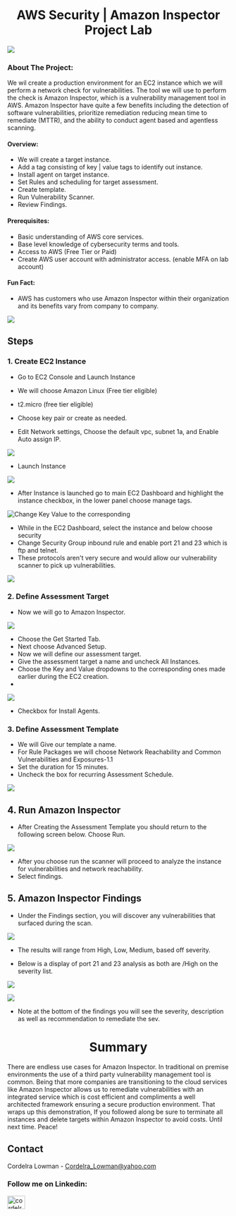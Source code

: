 <h1 align="center">AWS Security | Amazon Inspector Project Lab</h3>

![](https://github.com/CTheTechGuru/AWS-Amazon-Inspector-Security-Project/blob/main/images/amazon_inspector-1600.jpg?raw=true)





<!-- PROJECT Details-->
### About The Project:

We wil create a production environment for an EC2 instance which we will perform a network check for vulnerabilities. The tool we will use to perform the check is Amazon Inspector, which is a vulnerability management tool in AWS.
Amazon Inspector have quite a few benefits including the detection of software vulnerabilities, prioritize remediation reducing mean time to remediate (MTTR), and the ability to conduct agent based and agentless scanning. 


#### Overview:
* We will create a target instance.
* Add a tag consisting of key | value tags to identify out instance.
* Install agent on target instance.
* Set Rules and scheduling for target assessment.
* Create template.
* Run Vulnerability Scanner.
* Review Findings. 



 #### Prerequisites:


* Basic understanding of AWS core services.
* Base level knowledge of cybersecurity terms and tools. 
* Access to AWS (Free Tier or Paid)
* Create AWS user account with administrator access. (enable MFA on lab account)
  
#### Fun Fact: 
* AWS has customers who use Amazon Inspector within their organization and its benefits vary from company to company. 

![](https://github.com/CTheTechGuru/AWS-Amazon-Inspector-Security-Project/blob/main/images/Amazon%20Inspector%20Clients.PNG)

## Steps

### 1. Create EC2 Instance

* Go to EC2 Console and Launch Instance

* We will choose Amazon Linux (Free tier eligible)
* t2.micro (free tier eligible)
* Choose key pair or create as needed.
* Edit Network settings, Choose the default vpc, subnet 1a, and Enable Auto assign IP.

 
![](https://github.com/CTheTechGuru/AWS-Amazon-Inspector-Security-Project/blob/main/images/EC2%20Instance.png?raw=true)

* Launch Instance
  
![](https://github.com/CTheTechGuru/AWS-Amazon-Inspector-Security-Project/blob/main/images/2.png?raw=true)

* After Instance is launched go to main EC2 Dashboard and highlight the instance checkbox, in the lower panel choose manage tags.

![ Change Key Value to the corresponding](https://github.com/CTheTechGuru/AWS-Amazon-Inspector-Security-Project/blob/main/images/-.png?raw=true)

* While in the EC2 Dashboard, select the instance and below choose security
* Change Security Group inbound rule and enable port 21 and 23 which is ftp and telnet.
* These protocols aren't very secure and would allow our vulnerability scanner to pick up vulnerabilities.

![](https://github.com/CTheTechGuru/AWS-Amazon-Inspector-Security-Project/blob/main/images/FTP%20Telnet.png?raw=true)







### 2. Define Assessment Target

* Now we will go to Amazon Inspector.
  
![](https://github.com/CTheTechGuru/AWS-Amazon-Inspector-Security-Project/blob/main/images/Amazon%20Inspector.png)

* Choose the Get Started Tab. 
* Next choose Advanced Setup.
* Now we will define our assessment target.
* Give the assessment target a name and uncheck All Instances.
* Choose the Key and Value dropdowns to the corresponding ones made earlier during the EC2 creation.
* 
![](https://github.com/CTheTechGuru/AWS-Amazon-Inspector-Security-Project/blob/main/images/Assessment%20Target.png)

* Checkbox for Install Agents.
  
  

### 3. Define Assessment Template

* We will Give our template a name.
* For Rule Packages we will choose Network Reachability and Common Vulnerabilities and Exposures-1.1
* Set the duration for 15 minutes. 
* Uncheck the box for recurring Assessment Schedule.

![](https://github.com/CTheTechGuru/AWS-Amazon-Inspector-Security-Project/blob/main/images/Prod%20Assessment.png?raw=true)




## 4. Run Amazon Inspector

* After Creating the Assessment Template you should return to the following screen below. Choose Run. 

![](https://github.com/CTheTechGuru/AWS-Amazon-Inspector-Security-Project/blob/main/images/Amazon%20Inspector%20Findings.png?raw=true)

* After you choose run the scanner will proceed to analyze the instance for vulnerabilities and network reachability. 
* Select findings. 



 
## 5. Amazon Inspector Findings

* Under the Findings section, you will discover any vulnerabilities that surfaced during the scan.

![](https://github.com/CTheTechGuru/AWS-Amazon-Inspector-Security-Project/blob/main/images/Amazon%20Inspector%20Findings.png?raw=true)


* The results will range from High, Low, Medium, based off severity. 

* Below is a display of port 21 and 23 analysis as both are /High on the severity list.

![](https://github.com/CTheTechGuru/AWS-Amazon-Inspector-Security-Project/blob/main/images/Port%2021%20Analysis.png)

![](https://github.com/CTheTechGuru/AWS-Amazon-Inspector-Security-Project/blob/main/images/Port23%20Analysis.png)


* Note at the bottom of the findings you will see the severity, description as well as recommendation to remediate the sev.

<h1 align="center">Summary</h3>

There are endless use cases for Amazon Inspector. In traditional on premise environments the use of a third party vulnerability management tool is common. 
Being that more companies are transitioning to the cloud services like Amazon Inspector allows us to remediate vulnerabilities with an integrated service 
which is cost efficient and compliments a well architected framework ensuring a secure production environment. That wraps up this demonstration, 
If you followed along be sure to terminate all instances and delete targets within Amazon Inspector to avoid costs. Until next time. Peace!


<!-- CONTACT -->
## Contact

Cordelra Lowman - Cordelra_Lowman@yahoo.com

<h3 align="left">Follow me on Linkedin:</h3>
<p align="left">
<a href="https://linkedin.com/in/cordelra lowman" target="blank"><img align="center" src="https://raw.githubusercontent.com/rahuldkjain/github-profile-readme-generator/master/src/images/icons/Social/linked-in-alt.svg" alt="cordelra lowman" height="30" width="40" /></a>
</p>






